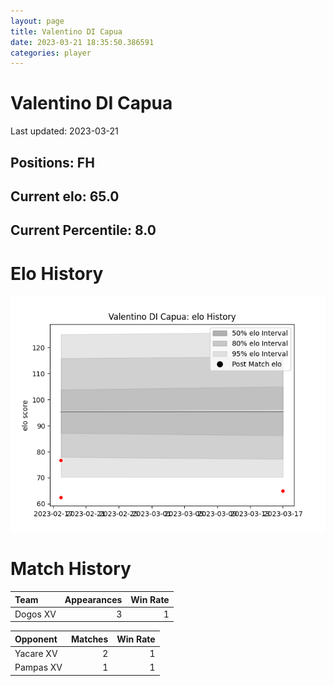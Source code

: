```yaml
---  
layout: page  
title: Valentino DI Capua  
date: 2023-03-21 18:35:50.386591  
categories: player  
---
```

# Valentino DI Capua


Last updated: 2023-03-21
## Positions: FH

## Current elo: 65.0

## Current Percentile: 8.0

# Elo History


![elo history](history_ValentinoDICapua.png)
# Match History


| Team     |   Appearances |   Win Rate |
|:---------|--------------:|-----------:|
| Dogos XV |             3 |          1 |

| Opponent   |   Matches |   Win Rate |
|:-----------|----------:|-----------:|
| Yacare XV  |         2 |          1 |
| Pampas XV  |         1 |          1 |